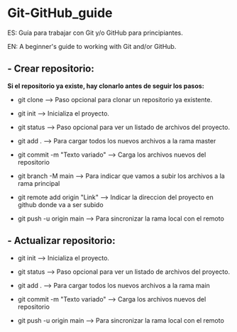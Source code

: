 # Git-GitHub_guide
ES: Guía para trabajar con Git y/o GitHub para principiantes.

EN: A beginner's guide to working with Git and/or GitHub.

## - Crear repositorio:

**Si el repositorio ya existe, hay clonarlo antes de seguir los pasos:**

  - git clone                                           --> Paso opcional para clonar un repositorio ya existente.

  - git init                                            --> Inicializa el proyecto.
  
  - git status                                          --> Paso opcional para ver un listado de archivos del proyecto.
  
  - git add .                                           --> Para cargar todos los nuevos archivos a la rama master
  
  - git commit -m "Texto variado"                       --> Carga los archivos nuevos del repositorio
  
  - git branch -M main                                  --> Para indicar que vamos a subir los archivos a la rama principal
  
  - git remote add origin "Link"                        --> Indicar la direccion del proyecto en github donde va a ser subido
  
  - git push -u origin main                             --> Para sincronizar la rama local con el remoto 


## - Actualizar repositorio:
  - git init                                            --> Inicializa el proyecto.
  
  - git status                                          --> Paso opcional para ver un listado de archivos del proyecto.
  
  - git add .                                           --> Para cargar todos los nuevos archivos a la rama main
  
  - git commit -m "Texto variado"                       --> Carga los archivos nuevos del repositorio
  
  - git push -u origin main                             --> Para sincronizar la rama local con el remoto
